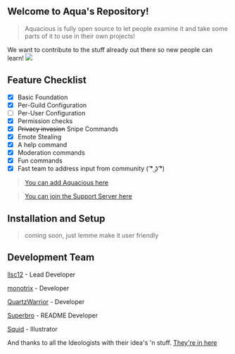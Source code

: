 
## Welcome to Aqua's Repository!

> Aquacious is fully open source to let people examine it and take some parts of it to use in their own projects!

We want to contribute to the stuff already out there so new people can learn! 
![](https://i.imgur.com/4M7IWwP.gif)
## **Feature Checklist**
- [x] Basic Foundation
- [x] Per-Guild Configuration
- [ ] Per-User Configuration
- [x] Permission checks
- [x] ~~Privacy invasion~~ Snipe Commands
- [x] Emote Stealing
- [X] A help command
- [x] Moderation commands
- [x] Fun commands
- [x] Fast team to address input from community ( ͡° ͜ʖ ͡°)

> [You can add Aquacious here](https://discord.com/oauth2/authorize?client_id=834501897666297918&permissions=8&scope=bot)

> [You can join the Support Server here](https://discord.gg/TRc3vENjCW)

## Installation and Setup
> coming soon, just lemme make it user friendly

## Development Team
[llsc12](https://twitter.com/llsc121?s=21) - Lead Developer

[monotrix](https://github.com/monotrix) - Developer

[QuartzWarrior](https://github.com/QuartzWarrior) - Developer

[Superbro](https://twitter.com/suuperbro?s=11) - README Developer

[Squid](https://twitter.com/xzuida?s=21) - Illustrator

And thanks to all the Ideologists with their idea's 'n stuff. [They're in here](https://discord.gg/TRc3vENjCW)
